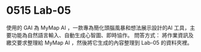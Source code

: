 # 0515 Lab-05

使用的 GAI 為 MyMap AI ，一款專為簡化頭腦風暴和想法展示設計的AI 工具，主要功能為自然語言輸入、自動生成心智圖、即時協作。
問答方式：
將作業資訊及繳交要求整理給 MyMap AI ，然後將它生成的內容整理到 Lab-05 的資料夾裡。
